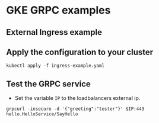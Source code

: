 # GKE GRPC examples

## External Ingress example

## Apply the configuration to your cluster
```
kubectl apply -f ingress-example.yaml
```
## Test the GRPC service 
* Set the variable `IP` to the loadbalancers external ip.
```
grpcurl -insecure -d '{"greeting":"tester"}' $IP:443 hello.HelloService/SayHello
```

